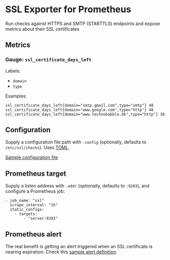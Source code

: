 # SSL Exporter for Prometheus

Run checks against HTTPS and SMTP (STARTTLS) endpoints and expose metrics about their SSL certificates

## Metrics

### Gauge: `ssl_certificate_days_left`

Labels:

* `domain`
* `type`

Examples:

    ssl_certificate_days_left{domain="smtp.gmail.com",type="smtp"} 48
    ssl_certificate_days_left{domain="www.google.com",type="http"} 48
    ssl_certificate_days_left{domain="www.technobabble.dk",type="http"} 36

## Configuration

Supply a configuration file path with `-config` (optionally, defaults to `/etc/ssl/checks`). Uses [TOML](https://github.com/toml-lang/toml).

[Sample configuration file](config.sample)

## Prometheus target

Supply a listen address with `-addr` (optionally, defaults to `:9203`), and configure a Prometheus job:

    - job_name: "ssl"
      scrape_interval: "1h"
      static_configs:
        - targets:
            - "server:9203"

## Prometheus alert

The real benefit is getting an alert triggered when an SSL certificate is nearing expiration. Check this [sample alert definition](ssl.rules).
